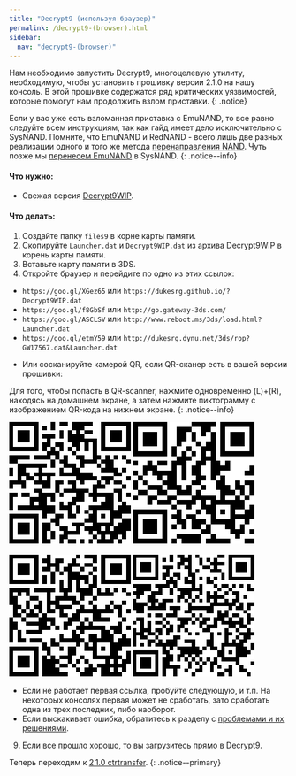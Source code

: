 ```yaml
---
title: "Decrypt9 (используя браузер)"
permalink: /decrypt9-(browser).html
sidebar:
  nav: "decrypt9-(browser)"
---
```


Нам необходимо запустить Decrypt9, многоцелевую утилиту, необходимую, чтобы установить прошивку версии 2.1.0 на нашу консоль. В этой прошивке содержатся ряд критических уязвимостей, которые помогут нам продолжить взлом приставки.
{: .notice}

Если у вас уже есть взломанная приставка с EmuNAND, то все равно следуйте всем инструкциям, так как гайд имеет дело исключительно с SysNAND. Помните, что EmuNAND и RedNAND - всего лишь две разных реализации одного и того же метода [перенаправления NAND](http://3dbrew.org/wiki/NAND_Redirection). Чуть позже мы [перенесем EmuNAND](move-emunand) в SysNAND. 
{: .notice--info}

#### <a name="what_need" />Что нужно: 

* Свежая версия [Decrypt9WIP](https://github.com/d0k3/Decrypt9WIP/releases/).

#### <a name="instructions" />Что делать:

1. Создайте папку `files9` в корне карты памяти.
2. Скопируйте `Launcher.dat` и `Decrypt9WIP.dat` из архива Decrypt9WIP в корень карты памяти.
3. Вставьте карту памяти в 3DS.
4. Откройте браузер и перейдите по одно из этих ссылок:

  + `https://goo.gl/XGez65` или `https://dukesrg.github.io/?Decrypt9WIP.dat`
  + `https://goo.gl/f8GbSf` или `http://go.gateway-3ds.com/`
  + `https://goo.gl/ASCLSV` или `http://www.reboot.ms/3ds/load.html?Launcher.dat`
  + `https://goo.gl/etmY59` или `http://dukesrg.dynu.net/3ds/rop?GW17567.dat&Launcher.dat`
 
* Или сосканируйте камерой QR, если QR-сканер есть в вашей версии прошивки:

Для того, чтобы попасть в QR-scanner, нажмите одновременно (L)+(R), находясь на домашнем экране, а затем нажмите пиктограмму с изображением QR-кода на нижнем экране.
{: .notice--info}

![dukesrg.github.io](images/QR/dukeGithub.png)        ![go.gateway-3ds.com](images/QR/gateway.png)<br><br>![reboot.ms](images/QR/goReboot.png)        ![dukesrg.dynu.net](images/QR/dukeDynu.png) 
  
  + Если не работает первая ссылка, пробуйте следующую, и т.п. На некоторых консолях первая может не сработать, зато сработать одна из трех последних, либо наоборот.
  + Если выскакивает ошибка, обратитесь к разделу с [проблемами и их решениями](troubleshooting#ts_browser).
9. Если все прошло хорошо, то вы загрузитесь прямо в Decrypt9.

Теперь переходим к [2.1.0 ctrtransfer](2.1.0-ctrtransfer).
{: .notice--primary}